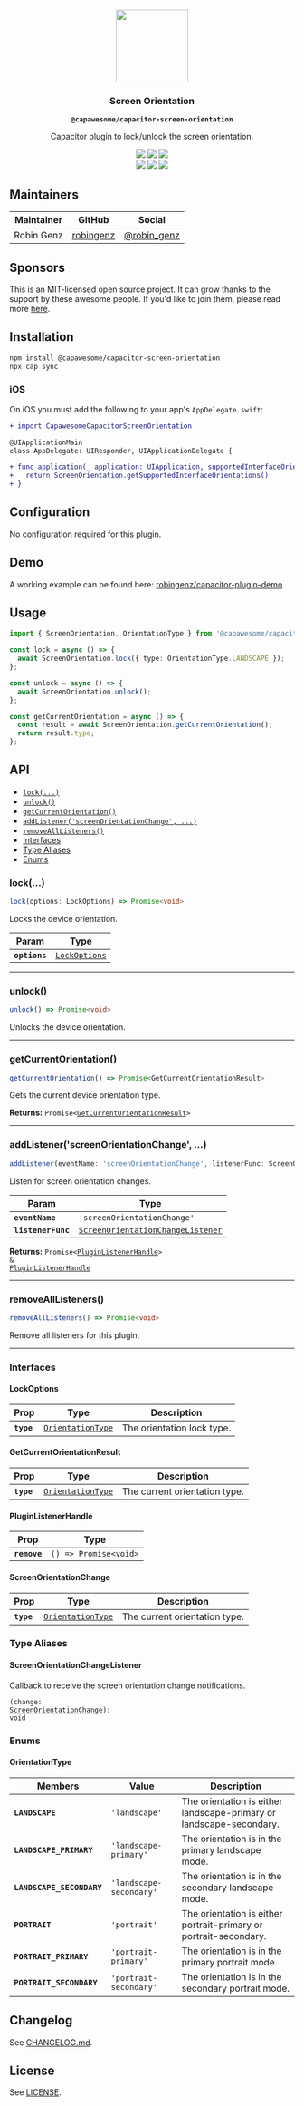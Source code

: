 <p align="center"><br><img src="https://avatars.githubusercontent.com/u/105555861" width="128" height="128" /></p>
<h3 align="center">Screen Orientation</h3>
<p align="center"><strong><code>@capawesome/capacitor-screen-orientation</code></strong></p>
<p align="center">
  Capacitor plugin to lock/unlock the screen orientation. 
</p>

<p align="center">
  <img src="https://img.shields.io/maintenance/yes/2023?style=flat-square" />
  <a href="https://github.com/capawesome-team/capacitor-screen-orientation/actions?query=workflow%3A%22CI%22"><img src="https://img.shields.io/github/actions/workflow/status/capawesome-team/capacitor-screen-orientation/ci.yml?branch=main&style=flat-square" /></a>
  <a href="https://www.npmjs.com/package/@capawesome/capacitor-screen-orientation"><img src="https://img.shields.io/npm/l/@capawesome/capacitor-screen-orientation?style=flat-square" /></a>
<br>
  <a href="https://www.npmjs.com/package/@capawesome/capacitor-screen-orientation"><img src="https://img.shields.io/npm/dw/@capawesome/capacitor-screen-orientation?style=flat-square" /></a>
  <a href="https://www.npmjs.com/package/@capawesome/capacitor-screen-orientation"><img src="https://img.shields.io/npm/v/@capawesome/capacitor-screen-orientation?style=flat-square" /></a>
  <a href="https://github.com/capawesome-team"><img src="https://img.shields.io/badge/part%20of-capawesome-%234f46e5?style=flat-square" /></a>
</p>

## Maintainers

| Maintainer | GitHub                                    | Social                                        |
| ---------- | ----------------------------------------- | --------------------------------------------- |
| Robin Genz | [robingenz](https://github.com/robingenz) | [@robin_genz](https://twitter.com/robin_genz) |

## Sponsors

This is an MIT-licensed open source project. 
It can grow thanks to the support by these awesome people. 
If you'd like to join them, please read more [here](https://github.com/sponsors/capawesome-team).  

<!-- sponsors --><!-- sponsors -->

## Installation

```bash
npm install @capawesome/capacitor-screen-orientation
npx cap sync
```

### iOS

On iOS you must add the following to your app's `AppDelegate.swift`:

```diff
+ import CapawesomeCapacitorScreenOrientation

@UIApplicationMain
class AppDelegate: UIResponder, UIApplicationDelegate {

+ func application(_ application: UIApplication, supportedInterfaceOrientationsFor window: UIWindow?) -> UIInterfaceOrientationMask {
+   return ScreenOrientation.getSupportedInterfaceOrientations()
+ }
```

## Configuration

No configuration required for this plugin.

## Demo

A working example can be found here: [robingenz/capacitor-plugin-demo](https://github.com/robingenz/capacitor-plugin-demo)

## Usage

```typescript
import { ScreenOrientation, OrientationType } from '@capawesome/capacitor-screen-orientation';

const lock = async () => {
  await ScreenOrientation.lock({ type: OrientationType.LANDSCAPE });
};

const unlock = async () => {
  await ScreenOrientation.unlock();
};

const getCurrentOrientation = async () => {
  const result = await ScreenOrientation.getCurrentOrientation();
  return result.type;
};
```

## API

<docgen-index>

* [`lock(...)`](#lock)
* [`unlock()`](#unlock)
* [`getCurrentOrientation()`](#getcurrentorientation)
* [`addListener('screenOrientationChange', ...)`](#addlistenerscreenorientationchange)
* [`removeAllListeners()`](#removealllisteners)
* [Interfaces](#interfaces)
* [Type Aliases](#type-aliases)
* [Enums](#enums)

</docgen-index>

<docgen-api>
<!--Update the source file JSDoc comments and rerun docgen to update the docs below-->

### lock(...)

```typescript
lock(options: LockOptions) => Promise<void>
```

Locks the device orientation.

| Param         | Type                                                |
| ------------- | --------------------------------------------------- |
| **`options`** | <code><a href="#lockoptions">LockOptions</a></code> |

--------------------


### unlock()

```typescript
unlock() => Promise<void>
```

Unlocks the device orientation.

--------------------


### getCurrentOrientation()

```typescript
getCurrentOrientation() => Promise<GetCurrentOrientationResult>
```

Gets the current device orientation type.

**Returns:** <code>Promise&lt;<a href="#getcurrentorientationresult">GetCurrentOrientationResult</a>&gt;</code>

--------------------


### addListener('screenOrientationChange', ...)

```typescript
addListener(eventName: 'screenOrientationChange', listenerFunc: ScreenOrientationChangeListener) => Promise<PluginListenerHandle> & PluginListenerHandle
```

Listen for screen orientation changes.

| Param              | Type                                                                                        |
| ------------------ | ------------------------------------------------------------------------------------------- |
| **`eventName`**    | <code>'screenOrientationChange'</code>                                                      |
| **`listenerFunc`** | <code><a href="#screenorientationchangelistener">ScreenOrientationChangeListener</a></code> |

**Returns:** <code>Promise&lt;<a href="#pluginlistenerhandle">PluginListenerHandle</a>&gt; & <a href="#pluginlistenerhandle">PluginListenerHandle</a></code>

--------------------


### removeAllListeners()

```typescript
removeAllListeners() => Promise<void>
```

Remove all listeners for this plugin.

--------------------


### Interfaces


#### LockOptions

| Prop       | Type                                                        | Description                |
| ---------- | ----------------------------------------------------------- | -------------------------- |
| **`type`** | <code><a href="#orientationtype">OrientationType</a></code> | The orientation lock type. |


#### GetCurrentOrientationResult

| Prop       | Type                                                        | Description                   |
| ---------- | ----------------------------------------------------------- | ----------------------------- |
| **`type`** | <code><a href="#orientationtype">OrientationType</a></code> | The current orientation type. |


#### PluginListenerHandle

| Prop         | Type                                      |
| ------------ | ----------------------------------------- |
| **`remove`** | <code>() =&gt; Promise&lt;void&gt;</code> |


#### ScreenOrientationChange

| Prop       | Type                                                        | Description                   |
| ---------- | ----------------------------------------------------------- | ----------------------------- |
| **`type`** | <code><a href="#orientationtype">OrientationType</a></code> | The current orientation type. |


### Type Aliases


#### ScreenOrientationChangeListener

Callback to receive the screen orientation change notifications.

<code>(change: <a href="#screenorientationchange">ScreenOrientationChange</a>): void</code>


### Enums


#### OrientationType

| Members                   | Value                              | Description                                                         |
| ------------------------- | ---------------------------------- | ------------------------------------------------------------------- |
| **`LANDSCAPE`**           | <code>'landscape'</code>           | The orientation is either landscape-primary or landscape-secondary. |
| **`LANDSCAPE_PRIMARY`**   | <code>'landscape-primary'</code>   | The orientation is in the primary landscape mode.                   |
| **`LANDSCAPE_SECONDARY`** | <code>'landscape-secondary'</code> | The orientation is in the secondary landscape mode.                 |
| **`PORTRAIT`**            | <code>'portrait'</code>            | The orientation is either portrait-primary or portrait-secondary.   |
| **`PORTRAIT_PRIMARY`**    | <code>'portrait-primary'</code>    | The orientation is in the primary portrait mode.                    |
| **`PORTRAIT_SECONDARY`**  | <code>'portrait-secondary'</code>  | The orientation is in the secondary portrait mode.                  |

</docgen-api>

## Changelog

See [CHANGELOG.md](https://github.com/capawesome-team/capacitor-screen-orientation/blob/master/CHANGELOG.md).

## License

See [LICENSE](https://github.com/capawesome-team/capacitor-screen-orientation/blob/master/LICENSE).
